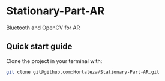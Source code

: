 # Stationary-Part-AR
Bluetooth and OpenCV for AR

## Quick start guide

Clone the project in your terminal with:

``` bash
git clone git@github.com:Hortaleza/Stationary-Part-AR.git
```
